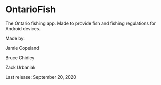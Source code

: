 # OntarioFish
The Ontario fishing app.
Made to provide fish and fishing regulations for Android devices.

Made by:

Jamie Copeland

Bruce Chidley

Zack Urbaniak

Last release: September 20, 2020
